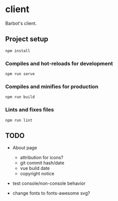 # client
Barbot's client.

## Project setup
```
npm install
```

### Compiles and hot-reloads for development
```
npm run serve
```

### Compiles and minifies for production
```
npm run build
```

### Lints and fixes files
```
npm run lint
```

## TODO

* About page
    * attribution for icons?
    * git commit hash/date
    * vue build date
    * copyright notice
    
* test console/non-console behavior

* change fonts to fonts-awesome svg?
